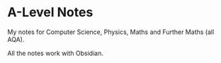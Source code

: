 # A-Level Notes

My notes for Computer Science, Physics, Maths and Further Maths (all AQA).

All the notes work with Obsidian.

